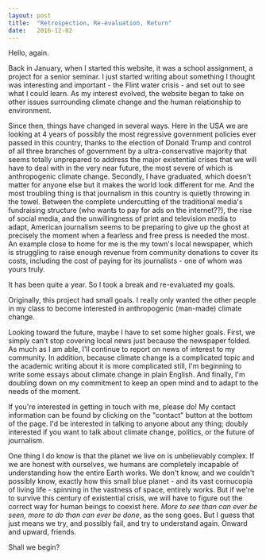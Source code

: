 ```yaml
---
layout: post
title:  "Retrospection, Re-evaluation, Return"
date:   2016-12-02
---
```



Hello, again.

Back in January, when I started this website, it was a school assignment, a project for a senior seminar.  I just started writing about something I thought was interesting and important - the Flint water crisis - and set out to see what I could learn.  As my interest evolved, the website began to take on other issues surrounding climate change and the human relationship to environment.  

Since then, things have changed in several ways.  Here in the USA we are looking at 4 years of possibly the most regressive government policies ever passed in this country, thanks to the election of Donald Trump and control of all three branches of government by a ultra-conservative majority that seems totally unprepared to address the major existential crises that we will have to deal with in the very near future, the most severe of which is anthropogenic climate change.  Secondly, I have graduated, which doesn't matter for anyone else but it makes the world look different for me.  And the most troubling thing is that journalism in this country is quietly throwing in the towel.  Between the complete undercutting of the traditional media's fundraising structure (who wants to pay for ads on the internet??), the rise of social media, and the unwillingness of print and television media to adapt, American journalism seems to be preparing to give up the ghost at precisely the moment when a fearless and free press is needed the most.  An example close to home for me is the my town's local newspaper, which is struggling to raise enough revenue from community donations to cover its costs, including the cost of paying for its journalists - one of whom was yours truly.

It has been quite a year.  So I took a break and re-evaluated my goals.  

Originally, this project had small goals.  I really only wanted the other people in my class to become interested in anthropogenic (man-made) climate change.  

Looking toward the future, maybe I have to set some higher goals.  First, we simply can't stop covering local news just because the newspaper folded.  As much as I am able, I'll continue to report on news of interest to my community.  In addition, because climate change is a complicated topic and the academic writing about it is more complicated still, I'm beginning to write some essays about climate change in plain English.  And finally, I'm doubling down on my commitment to keep an open mind and to adapt to the needs of the moment.

If you're interested in getting in touch with me, please do!  My contact information can be found by clicking on the "contact" button at the bottom of the page.  I'd be interested in talking to anyone about any thing; doubly interested if you want to talk about climate change, politics, or the future of journalism.  

One thing I do know is that the planet we live on is unbelievably complex.  If we are honest with ourselves, we humans are completely incapable of understanding how the entire Earth works.  We don't know, and we couldn't possibly know, exactly how this small blue planet - and its vast cornucopia of living life - spinning in the vastness of space, entirely works.  But if we're to survive this century of existential crisis, we will have to figure out the correct way for human beings to coexist here.  _More to see than can ever be seen, more to do than can ever be done_, as the song goes.  But I guess that just means we try, and possibly fail, and try to understand again.  Onward and upward, friends.

Shall we begin?
